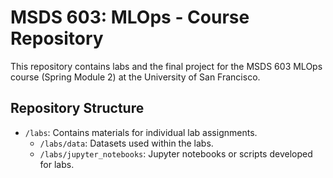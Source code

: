 # MSDS 603: MLOps - Course Repository

This repository contains labs and the final project for the MSDS 603 MLOps course (Spring Module 2) at the University of San Francisco.

## Repository Structure

* `/labs`: Contains materials for individual lab assignments.
    * `/labs/data`: Datasets used within the labs.
    * `/labs/jupyter_notebooks`: Jupyter notebooks or scripts developed for labs.